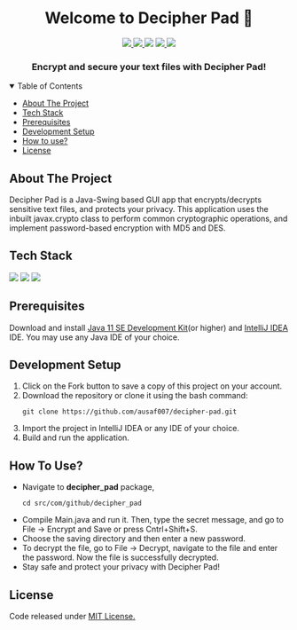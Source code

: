 <h1 align="center">Welcome to Decipher Pad 👋</h1>
<p align="center">
  
  <a aria-label="GitHub issues" href="https://github.com/ausaf007/decipher-pad/issues" target="_blank">
    <img src="https://img.shields.io/github/issues/ausaf007/decipher-pad?style=for-the-badge" />
  </a>
  <a aria-label="GitHub license" href="https://github.com/ausaf007/decipher-pad/blob/master/LICENSE" target="_blank">
    <img src= "https://img.shields.io/badge/LICENSE-MIT-brightgreen?style=for-the-badge" />
  </a>
  <a aria-label="Build Status" target="_blank">
    <img src="https://img.shields.io/badge/build-passing-brightgreen?style=for-the-badge" />
  </a>
  <a aria-label="GitHub contributors" href="https://github.com/ausaf007/decipher-pad/graphs/contributors" target="_blank">
    <img src="https://img.shields.io/badge/Contributors-3-brightgreen?style=for-the-badge" />
  </a>
  <a aria-label="linkedin-shield" href="https://www.linkedin.com/in/md-ausaf-rashid/" target="_blank">
    <img src="https://img.shields.io/badge/-LinkedIn-black.svg?style=for-the-badge&logo=linkedin&colorB=555" />
  </a>
</p>

<h3 align="center">Encrypt and secure your text files with Decipher Pad!</h3>

<!-- TABLE OF CONTENTS -->
<details open>
  <summary>Table of Contents</summary>
  <ul>
    <li><a href="#about-the-project">About The Project</a></li>
    <li><a href="#tech-stack">Tech Stack</a></li>
    <li><a href="#prerequisites">Prerequisites</a></li>
    <li><a href="#development-setup">Development Setup</a></li>
    <li><a href="#how to use">How to use?</a></li>
    <li><a href="#license">License</a></li>
  </ul>
</details>

## About The Project

Decipher Pad is a Java-Swing based GUI app that encrypts/decrypts sensitive text files, and protects your privacy. This application uses the inbuilt javax.crypto class to perform common cryptographic operations, and implement password-based encryption with MD5 and DES. 

## Tech Stack

[![](https://img.shields.io/badge/Built_with-Java-red?style=for-the-badge&logo=Java)](https://www.java.com/)
[![](https://img.shields.io/badge/Built_with-Swing%20Framework-red?style=for-the-badge&logo=Java)](https://docs.oracle.com/javase/7/docs/api/javax/swing/package-summary.html)
[![](https://img.shields.io/badge/Built_with-IntelliJ_IDEA-red?style=for-the-badge)](https://www.jetbrains.com/idea/)

## Prerequisites

Download and install [Java 11 SE Development Kit](https://www.oracle.com/java/technologies/downloads/#java11)(or higher) and [IntelliJ IDEA](https://www.jetbrains.com/idea/download/) IDE. You may use any Java IDE of your choice.  

## Development Setup

1. Click on the Fork button to save a copy of this project on your account.
2. Download the repository or clone it using the bash command:
   ``` 
   git clone https://github.com/ausaf007/decipher-pad.git 
   ```
3. Import the project in IntelliJ IDEA or any IDE of your choice.
4. Build and run the application.

## How To Use?

* Navigate to **decipher_pad** package,
   ``` 
   cd src/com/github/decipher_pad
   ```
* Compile Main.java and run it. Then, type the secret message, and go to File -> Encrypt and Save or press Cntrl+Shift+S.
* Choose the saving directory and then enter a new password. 
* To decrypt the file, go to File -> Decrypt, navigate to the file and enter the password. Now the file is successfully decrypted.
* Stay safe and protect your privacy with Decipher Pad! 

## License
Code released under [MIT License.](https://choosealicense.com/licenses/mit/)

